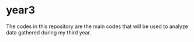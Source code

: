 # year3
The codes in this repository are the main codes that will be used to analyze data gathered during my third year. 
